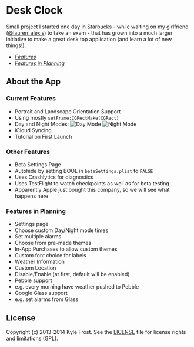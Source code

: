 # Desk Clock

Small project I started one day in Starbucks - while waiting on my girlfriend ([@lauren_alexis](http://www.twitter.com/lauren_alexis)) to take an exam - that has grown into a much larger initiative to make a great desk top application (and learn a lot of new things!).

- [_Features_](https://github.com/kylefrost/Desk-Clock/tree/orient-fix#about-the-app)
- [_Features in Planning_](https://github.com/kylefrost/Desk-Clock/tree/orient-fix#features-in-planning)

## About the App
### Current Features
- Portrait and Landscape Orientation Support
 - Using mostly `setFrame:CGRectMake(CGRect)`
- Day and Night Modes:
![Day Mode](http://i.imgur.com/lZq0035.png)
![Night Mode](http://i.imgur.com/3R4wYwb.png)
- iCloud Syncing
- Tutorial on First Launch

### Other Features
- Beta Settings Page
 - Autohide by setting BOOL in `betaSettings.plist` to `FALSE`
- Uses Crashlytics for diagnostics
- Uses TestFlight to watch checkpoints as well as for beta testing
 - Apparently Apple just bought this company, so we will see what happens here

### Features in Planning
- Settings page
 - Choose custom Day/Night mode times
 - Set multiple alarms
 - Choose from pre-made themes
 - In-App Purchases to allow custom themes
 - Custom font choice for labels
- Weather Information
 - Custom Location
 - Disable/Enable (at first, default will be enabled)
- Pebble support
 - e.g. every morning have weather pushed to Pebble
- Google Glass support
 - e.g. set alarms from Glass

## License
Copyright (c) 2013-2014 Kyle Frost. See the [LICENSE](LICENSE) file for license rights and limitations (GPL).